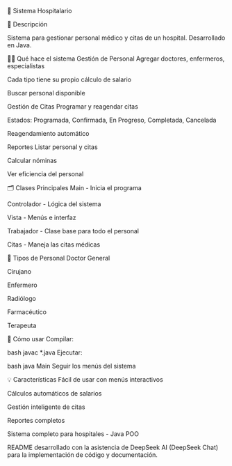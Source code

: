 🏥 Sistema Hospitalario

📌 Descripción

Sistema para gestionar personal médico y citas de un hospital. Desarrollado en Java.

👨‍⚕️ Qué hace el sistema
Gestión de Personal
Agregar doctores, enfermeros, especialistas

Cada tipo tiene su propio cálculo de salario

Buscar personal disponible

Gestión de Citas
Programar y reagendar citas

Estados: Programada, Confirmada, En Progreso, Completada, Cancelada

Reagendamiento automático

Reportes
Listar personal y citas

Calcular nóminas

Ver eficiencia del personal

🗂️ Clases Principales
Main - Inicia el programa

Controlador - Lógica del sistema

Vista - Menús e interfaz

Trabajador - Clase base para todo el personal

Citas - Maneja las citas médicas

🎯 Tipos de Personal
Doctor General

Cirujano

Enfermero

Radiólogo

Farmacéutico

Terapeuta

🚀 Cómo usar
Compilar:

bash
javac *.java
Ejecutar:

bash
java Main
Seguir los menús del sistema

💡 Características
Fácil de usar con menús interactivos

Cálculos automáticos de salarios

Gestión inteligente de citas

Reportes completos

Sistema completo para hospitales - Java POO

README desarrollado con la asistencia de DeepSeek AI 
(DeepSeek Chat) para la implementación de código y documentación.
